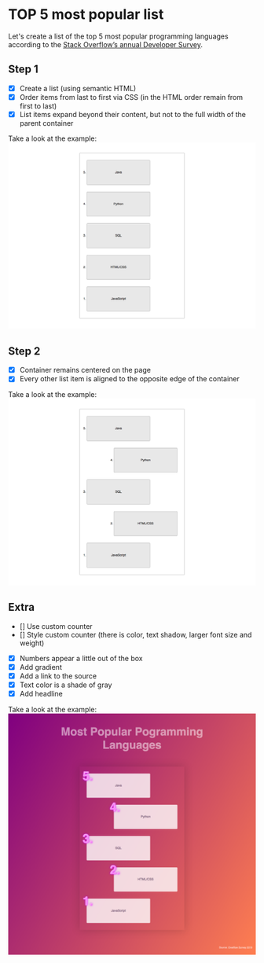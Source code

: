 # TOP 5 most popular list

Let's create a list of the top 5 most popular programming languages according to the [Stack Overflow’s annual Developer Survey](https://insights.stackoverflow.com/survey/2019#most-popular-technologies).

## Step 1

- [x] Create a list (using semantic HTML)
- [x] Order items from last to first via CSS (in the HTML order remain from first to last)
- [x] List items expand beyond their content, but not to the full width of the parent container

Take a look at the example:
![example](list-example-step-1.png)

## Step 2

- [x] Container remains centered on the page
- [x] Every other list item is aligned to the opposite edge of the container

Take a look at the example:
![example](list-example-step-2.png)

## Extra

- [] Use custom counter
- [] Style custom counter (there is color, text shadow, larger font size and weight)
- [x] Numbers appear a little out of the box
- [x] Add gradient
- [x] Add a link to the source
- [x] Text color is a shade of gray
- [x] Add headline

Take a look at the example:
![example](list-example-final.png)
